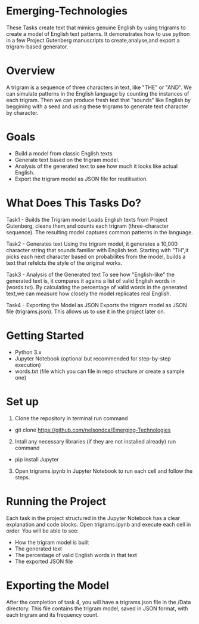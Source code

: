 # Emerging-Technologies 

These Tasks create text that mimics genuine English by using trigrams to create a model of English text patterns. It demonstrates how to use python in a few Project Gutenberg manuscripts to create,analyse,and export a trigram-based generator.

# Overview

A trigram is a sequence of three characters in text, like "THE" or "AND". We can simulate patterns in the English language by counting the instances of each trigram. Then we can produce fresh text that "sounds" like English by beggining with a seed and using these trigrams to generate text character by character.

# Goals

- Build a model from classic English texts
- Generate text based on the trigram model.
- Analysis of the generated text to see how much it looks like actual English.
- Export the trigram model as JSON file for reutilisation.

# What Does This Tasks Do?

Task1 - Builds the Trigram model
Loads English texts from Project Gutenberg, cleans them,and counts each trigram (three-character sequence). The resulting model captures common patterns in the language.

Task2 - Generates text
Using the trigram model, it generates a 10,000 character string that sounds familiar with English text. Starting with "TH",it picks each next character based on probabilites from the model, builds a text that refelcts the style of the original works.

Task3 - Analysis of the Generated text
To see how "English-like" the generated text is, it compares it agains a list of valid English words in (words.txt). By calculating the percentage of valid words in the generated text,we can measure how closely the model replicates real English.

Task4 - Exporting the Model as JSON
Exports the trigram model as JSON file (trigrams.json). This allows us to use it in the project later on.

# Getting Started

- Python 3.x
- Jupyter Notebook (optional but recommended for step-by-step execution)
- words.txt (file which you can file in repo structure or create a sample one)

# Set up

1. Clone the repository
in terminal run command
- git clone https://github.com/nelsondca/Emerging-Technologies

2. Intall any necessary libraries (if they are not installed already)
run command
- pip install Jupyter

3. Open trigrams.ipynb in Jupyter Notebook to run each cell and follow the steps.

# Running the Project

Each task in the project structured in the Jupyter Notebook has a clear explanation and code blocks. Open trigrams.ipynb and execute each cell in order. You will be able to see:
- How the trigram model is built
- The generated text
- The percentage of valid English words in that text
- The exported JSON file

# Exporting the Model

After the completion of task 4, you will have a trigrams.json file in the /Data directory. This file contains the trigram model, saved in JSON format, with each trigram and its frequency count.





